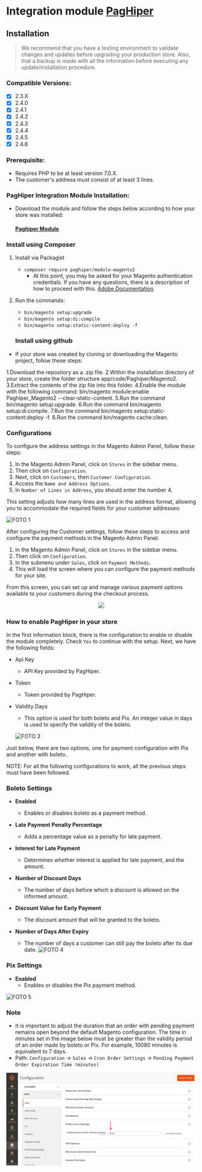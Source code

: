 # Integration module [PagHiper](https://www.paghiper.com/) 

## Installation

> We recommend that you have a testing environment to validate changes and updates before upgrading your production store. Also, that a backup is made with all the information before executing any update/installation procedure.

### Compatible Versions:

- [x] 2.3.X
- [x] 2.4.0
- [x] 2.4.1
- [x] 2.4.2 
- [x] 2.4.3
- [x] 2.4.4
- [x] 2.4.5
- [x] 2.4.6
 
### Prerequisite:

- Requires PHP to be at least version 7.0.X.
- The customer's address must consist of at least 3 lines.

### PagHiper Integration Module Installation:

- Download the module and follow the steps below according to how your store was installed:

  #### [Paghiper Module](https://github.com/paghiper/Modulo-PagHiper-Pix-Magento-2.3.X-e-2.4.X)

### Install using Composer

1. Install via Packagist
   - ```composer require paghiper/module-magento2```
       - At this point, you may be asked for your Magento authentication credentials. If you have any questions, there is a description of how to proceed with this. [Adobe Documentation](http://devdocs.magento.com/guides/v2.0/install-gde/prereq/connect-auth.html).
2. Run the commands:
   - ```bin/magento setup:upgrade```
   - ```bin/magento setup:di:compile```
   - ```bin/magento setup:static-content:deploy -f```
   

   ### Install using github

- If your store was created by cloning or downloading the Magento project, follow these steps:

1.Download the repository as a .zip file.
2.Within the installation directory of your store, create the folder structure app/code/Paghiper/Magento2.
3.Extract the contents of the zip file into this folder.
4.Enable the module with the following command: bin/magento module:enable Paghiper_Magento2 --clear-static-content.
5.Run the command bin/magento setup:upgrade.
6.Run the command bin/magento setup:di:compile.
7.Run the command bin/magento setup:static-content:deploy -f.
8.Run the command bin/magento cache:clean.


### Configurations

To configure the address settings in the Magento Admin Panel, follow these steps:

1. In the Magento Admin Panel, click on `Stores` in the sidebar menu.
2. Then click on `Configuration`.
3. Next, click on `Customers`, then `Customer Configuration`.
4. Access the `Name and Address Options`.
5. In `Number of Lines in Address`, you should enter the number 4.

This setting adjusts how many lines are used in the address format, allowing you to accommodate the required fields for your customer addresses:

![FOTO 1](.github/img/01.png)

After configuring the Customer settings, follow these steps to access and configure the payment methods in the Magento Admin Panel:

1. In the Magento Admin Panel, click on `Stores` in the sidebar menu.
2. Then click on `Configuration`.
3. In the submenu under `Sales`, click on `Payment Methods`.
4. This will load the screen where you can configure the payment methods for your site.

From this screen, you can set up and manage various payment options available to your customers during the checkout process. 

<p align="center">
  <img src=".github/img/02.png" />
</p>

### How to enable PagHiper in your store

In the first information block, there is the configuration to enable or disable the module completely. Check `Yes` to continue with the setup. Next, we have the following fields:

- Api Key
    - API Key provided by PagHiper.

- Token
    - Token provided by PagHiper.

- Validity Days
    - This option is used for both boleto and Pix. An integer value in days is used to specify the validity of the boleto.

  ![FOTO 3](.github/img/03.png)

Just below, there are two options, one for payment configuration with Pix and another with boleto..

NOTE: For all the following configurations to work, all the previous steps must have been followed.

### Boleto Settings

- **Enabled**
  - Enables or disables boleto as a payment method.

- **Late Payment Penalty Percentage**
  - Adds a percentage value as a penalty for late payment.

- **Interest for Late Payment**
  - Determines whether interest is applied for late payment, and the amount.

- **Number of Discount Days**
  - The number of days before which a discount is allowed on the informed amount.

- **Discount Value for Early Payment**
  - The discount amount that will be granted to the boleto.

- **Number of Days After Expiry**
  - The number of days a customer can still pay the boleto after its due date.
![FOTO 4](.github/img/04.png)

### Pix Settings

- **Enabled**
    - Enables or disables the Pix payment method.

![FOTO 5](.github/img/05.png)

### Note

- It is important to adjust the duration that an order with pending payment remains open beyond the default Magento configuration. The time in minutes set in the image below must be greater than the validity period of an order made by boleto or Pix. For example, 10080 minutes is equivalent to 7 days.
- Path: `Configuration` -> `Sales` -> `Cron Order Settings` -> `Pending Payment Order Expiration Time (minutes)`

![FOTO 6](.github/img/06.png)
